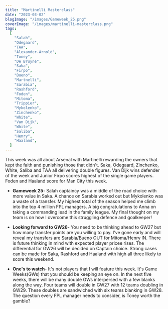 ```yaml
---
title: "Martinelli Masterclass"
date: "2023-03-02"
blogImage: "/images/Gameweek_25.png"
coverImage: "/images/martinelli-masterclass.png"
tags:
  [
    "Salah",
    "Odegaard",
    "TAA",
    "Alexander-Arnold",
    "Toney",
    "De Bruyne",
    "Saka",
    "Firpo",
    "Bueno",
    "Martnelli",
    "Sarabia",
    "Rashford",
    "Foden",
    "Mitoma",
    "Trippier",
    "Mykolenko",
    "Zinchenko",
    "White",
    "Van Dijk",
    "White",
    "Saliba",
    "Henry",
    "Haaland",
  ]
---
```


This week was all about Arsenal with Martinelli rewarding the owners that kept the faith and punishing those that didn't. Saka, Odegaard, Zinchenko, White, Saliba and TAA all delivering double figures. Van Dijk wins defender of the week and Junior Firpo scores highest of the single game players. Foden and Haaland score for Man City this week.

- **Gameweek 25**- Salah captaincy was a middle of the road choice with more value in Saka. A chance on Sarabia worked out but Mykolenko was a waste of a transfer. My highest total of the season helped me climb into the top 4 million FPL managers. A big congratulations to Anna on taking a commanding lead in the family league. My final thought on my team is on how I overcome this struggling defence and goalkeeper!

- **Looking forward to GW26**- You need to be thinking ahead to GW27 but how many transfer points are you willing to pay. I've gone early and will reveal my transfers are Sarabia/Bueno OUT for Mitoma/Henry IN. There is future thinking in mind with expected player pricee rises. The differential for GW26 will be decided on Captain choice. Strong cases can be made for Saka, Rashford and Haaland with high all three likely to score this weekend.

- **One's to watch**- It's not players that I will feature this week. It's Game Weeks(GWs) that you should be keeping an eye on. In the next five weeks, there will be many double GWs interpersed with a few blanks along the way. Four teams will double in GW27 with 12 teams doubling in GW29. These doubles are sandwiched with six teams blanking in GW28. The question every FPL manager needs to consider, is Toney worth the gamble?
